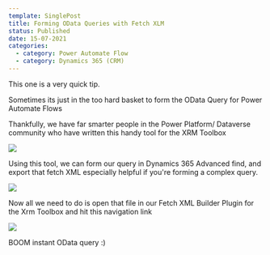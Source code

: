 ```yaml
---
template: SinglePost
title: Forming OData Queries with Fetch XLM
status: Published
date: 15-07-2021
categories:
  - category: Power Automate Flow
  - category: Dynamics 365 (CRM)
---
```

This one is a very quick tip. 

Sometimes its just in the too hard basket to form the OData Query for Power Automate Flows

Thankfully, we have far smarter people in the Power Platform/ Dataverse community who have written this handy tool for the XRM Toolbox

![](https://ucarecdn.com/84304446-bf4f-483c-a6d2-707ccae63510/)

Using this tool, we can form our query in Dynamics 365 Advanced find, and export that fetch XML especially helpful if you're forming a complex query. 

![](https://ucarecdn.com/1334a263-b159-43ac-a986-49659482d57d/)

Now all we need to do is open that file in our Fetch XML Builder Plugin for the Xrm Toolbox and hit this navigation link 

![](https://ucarecdn.com/0d66bbd0-6d89-4047-a148-5ecde3136c07/)

BOOM instant OData query :)